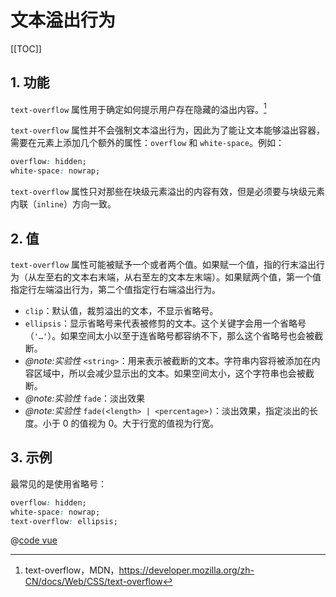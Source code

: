 # 文本溢出行为

[[TOC]]

## 1. 功能

`text-overflow` 属性用于确定如何提示用户存在隐藏的溢出内容。[^1]

[^1]: text-overflow，MDN，<https://developer.mozilla.org/zh-CN/docs/Web/CSS/text-overflow>

`text-overflow` 属性并不会强制文本溢出行为，因此为了能让文本能够溢出容器，需要在元素上添加几个额外的属性：`overflow` 和 `white-space`。例如：

```css
overflow: hidden;
white-space: nowrap;
```

`text-overflow` 属性只对那些在块级元素溢出的内容有效，但是必须要与块级元素内联（`inline`）方向一致。

## 2. 值

`text-overflow` 属性可能被赋予一个或者两个值。如果赋一个值，指的行末溢出行为（从左至右的文本右末端，从右至左的文本左末端）。如果赋两个值，第一个值指定行左端溢出行为，第二个值指定行右端溢出行为。

- `clip`：默认值，裁剪溢出的文本，不显示省略号。
- `ellipsis`：显示省略号来代表被修剪的文本。这个关键字会用一个省略号（`'…'`）。如果空间太小以至于连省略号都容纳不下，那么这个省略号也会被截断。
- *@note:实验性* `<string>`：用来表示被截断的文本。字符串内容将被添加在内容区域中，所以会减少显示出的文本。如果空间太小，这个字符串也会被截断。
- *@note:实验性* `fade`：淡出效果
- *@note:实验性* `fade(<length> | <percentage>)`：淡出效果，指定淡出的长度。小于 0 的值视为 0。大于行宽的值视为行宽。

## 3. 示例

最常见的是使用省略号：

```css
overflow: hidden;
white-space: nowrap;
text-overflow: ellipsis;
```

<TextOverflow />

<script setup lang="ts">
import TextOverflow from '@/components/TextOverflow.vue'
</script>

@[code vue](@/components/TextOverflow.vue)
